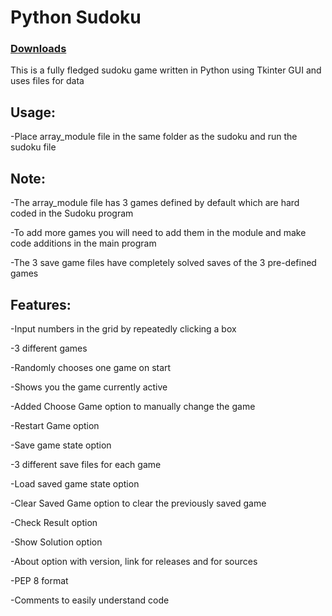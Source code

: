 # Python Sudoku

### [Downloads](https://github.com/VarunS2002/Python-Sudoku/releases)

This is a fully fledged sudoku game written in Python using Tkinter GUI and uses files for data

## Usage:

-Place array_module file in the same folder as the sudoku and run the sudoku file

## Note:

-The array_module file has 3 games defined by default which are hard coded in the Sudoku program

-To add more games you will need to add them in the module and make code additions in the main program

-The 3 save game files have completely solved saves of the 3 pre-defined games 

## Features:

-Input numbers in the grid by repeatedly clicking a box

-3 different games

-Randomly chooses one game on start

-Shows you the game currently active

-Added Choose Game option to manually change the game

-Restart Game option

-Save game state option

-3 different save files for each game

-Load saved game state option

-Clear Saved Game option to clear the previously saved game

-Check Result option

-Show Solution option

-About option with version, link for releases and for sources

-PEP 8 format

-Comments to easily understand code
